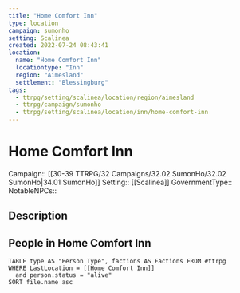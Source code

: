 ```yaml
---
title: "Home Comfort Inn"
type: location
campaign: sumonho
setting: Scalinea
created: 2022-07-24 08:43:41
location:
  name: "Home Comfort Inn"
  locationtype: "Inn"
  region: "Aimesland"
  settlement: "Blessingburg"
tags:
  - ttrpg/setting/scalinea/location/region/aimesland
  - ttrpg/campaign/sumonho
  - ttrpg/setting/scalinea/location/inn/home-comfort-inn
---
```

# Home Comfort Inn

Campaign:: [[30-39 TTRPG/32 Campaigns/32.02 SumonHo/32.02 SumonHo|34.01 SumonHo]]
Setting:: [[Scalinea]]
GovernmentType::
NotableNPCs::

## Description



## People in Home Comfort Inn

```dataview
TABLE type AS "Person Type", factions AS Factions FROM #ttrpg 
WHERE LastLocation = [[Home Comfort Inn]]
  and person.status = "alive"
SORT file.name asc
```



